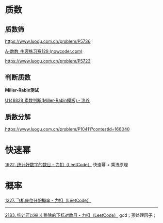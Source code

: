 

# 质数

## 质数筛

https://www.luogu.com.cn/problem/P5736

[A-数数_牛客练习赛129 (nowcoder.com)](https://ac.nowcoder.com/acm/contest/90074/A)

https://www.luogu.com.cn/problem/P5723



## 判断质数

**Miller-Rabin测试**

[U148828 素数判断(Miller-Rabin模板) - 洛谷](https://www.luogu.com.cn/problem/U148828) 



## 质数分解

https://www.luogu.com.cn/problem/P10411?contestId=166040





# 快速幂

[1922. 统计好数字的数目 - 力扣（LeetCode）](https://leetcode.cn/problems/count-good-numbers/description/) 快速幂 + 乘法原理



# 概率

[1227. 飞机座位分配概率 - 力扣（LeetCode）](https://leetcode.cn/problems/airplane-seat-assignment-probability/description/)





---

[2183. 统计可以被 K 整除的下标对数目 - 力扣（LeetCode）](https://leetcode.cn/problems/count-array-pairs-divisible-by-k/description/) gcd；预处理因子；

